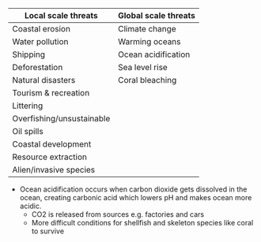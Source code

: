 | Local scale threats       | Global scale threats |
| ------------------------- | -------------------- |
| Coastal erosion           | Climate change       |
| Water pollution           | Warming oceans                     |
| Shipping                  | Ocean acidification                     |
| Deforestation             | Sea level rise                     |
| Natural disasters         | Coral bleaching                     |
| Tourism & recreation      |                      |
| Littering                 |                      |
| Overfishing/unsustainable |                      |
| Oil spills                |                      |
| Coastal development       |                      |
| Resource extraction       |                      |
| Alien/invasive species    |                      |

- Ocean acidification occurs when carbon dioxide gets dissolved in the ocean, creating carbonic acid which lowers pH and makes ocean more acidic.
	- CO2 is released from sources e.g. factories and cars
	- More difficult conditions for shellfish and skeleton species like coral to survive